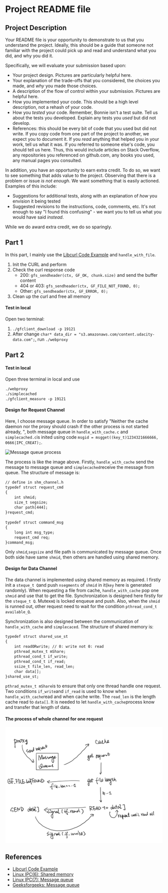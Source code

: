 # Project README file

## Project Description

Your README file is your opportunity to demonstrate to us that you understand the project.  Ideally, this
should be a guide that someone not familiar with the project could pick up and read and understand
what you did, and why you did it.

Specifically, we will evaluate your submission based upon:

- Your project design.  Pictures are particularly helpful here.
- Your explanation of the trade-offs that you considered, the choices you made, and _why_ you made those choices.
- A description of the flow of control within your submission. Pictures are helpful here.
- How you implemented your code. This should be a high level description, not a rehash of your code.
- How you _tested_ your code.  Remember, Bonnie isn't a test suite.  Tell us about the tests you developed.
  Explain any tests you _used_ but did not develop.
- References: this should be every bit of code that you used but did not write.  If you copy code from
  one part of the project to another, we expect you to document it. If you _read_ anything that helped you
  in your work, tell us what it was.  If you referred to someone else's code, you should tell us here.
  Thus, this would include articles on Stack Overflow, any repositories you referenced on github.com, any
  books you used, any manual pages you consulted.


In addition, you have an opportunity to earn extra credit.  To do so, we want to see something that
adds value to the project.  Observing that there is a problem or issue _is not enough_.  We want
something that is easily actioned.  Examples of this include:

- Suggestions for additional tests, along with an explanation of _how_ you envision it being tested
- Suggested revisions to the instructions, code, comments, etc.  It's not enough to say "I found
  this confusing" - we want you to tell us what you would have said _instead_.

While we do award extra credit, we do so sparingly.



## Part 1

In this part, I mainly use the [Libcurl Code Example](https://www.hackthissite.org/articles/read/1078) and `handle_with_file`.

1. Init the CURL and perform
2. Check the curl response code
   - 200: `gfs_sendheader(ctx, GF_OK, chunk.size)` and send the buffer content
   - 404 or 403: `gfs_sendheader(ctx, GF_FILE_NOT_FOUND, 0);`
   - Other: `gfs_sendheader(ctx, GF_ERROR, 0);`
3. Clean up the curl and free all memory

#### Test in local

Open two terminal:

1. `./gfclient_download -p 19121`
2. After change `char* data_dir = "s3.amazonaws.com/content.udacity-data.com";`, run `./webproxy`

## Part 2

#### Test in local

Open three terminal in local and use

```
./webproxy
./simplecached
./gfclient_measure -p 19121
```



#### Design for Request Channel

Here, I choose message queue. In order to satisfy "Neither the cache daemon nor the proxy should crash if the other process is not started already, ", both message queue in `handle_with_cache.c` and `simplecached.c`is inited using code `msgid = msgget((key_t)1234321666666, 0666|IPC_CREAT);`.



![Message queue process](https://media.geeksforgeeks.org/wp-content/uploads/message-queue1.png)

The process is like the image above. Firstly, `handle_with_cache` send the message to message queue and `simplecached`receive the message from queue. The structure of message is:

```
// define in shm_channel.h
typedef struct request_cmd
{	
	int shmid;
	size_t segsize;
	char path[444];
}request_cmd;

typedef struct command_msg
{
	long int msg_type;
	request_cmd req;
}command_msg; 
```

Only `shmid`,`segsize` and file path is communicated by message queue. Once both side have same `shmid`, then others are handled using shared memory.

#### Design for Data Channel

The data channel is implemented using shared memory as required. I firstly init a `steque_t Q`and push `nsegments` of `shmid` in it(`key` here is generated randomly). When requesting a file from cache, `handle_with_cache` pop one `shmid` and use that to get the file.  Synchronization is designed here firstly for the `steque_t Q`.  Mutex`mQ` is locked enqueue and push. Also, when the `shmid` is runned out, other request need to wait for the condition `pthread_cond_t available_Q`.

Synchronization is also designed between the communication of `handle_with_cache` and `simplecaced`.  The structure of shared memory is:

```
typedef struct shared_use_st
{
    int readORwrite; // 0: write not 0: read
    pthread_mutex_t mShare;
    pthread_cond_t if_write;
    pthread_cond_t if_read;
    ssize_t file_len, read_len;    
    char data[];
}shared_use_st;
```

`pthrad_mutex_t mShare`is to ensure that only one thread handle one request. Two conditions `if_write`and `if_read` is used to know when `handle_with_cache`read and when cache write. The `read_len` is the length cache read to `data[]`. It is needed to let `handle_with_cache`process know and transfer that length of data.

#### The process of whole channel for one request

![process for one request](process_1req.jpg)

## References

- [Libcurl Code Example](https://www.hackthissite.org/articles/read/1078)
- [Linux IPC(6): Shared memory](https://www.cnblogs.com/52php/p/5861372.html)
- [Linux IPC(7): Message queue](https://www.cnblogs.com/52php/p/5862114.html)
- [Geeksforgeeks: Message queue](https://www.geeksforgeeks.org/ipc-using-message-queues/)